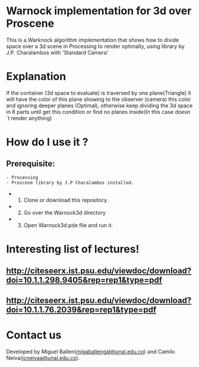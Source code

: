 # Warnock implementation for 3d over Proscene
This is a Warknock algorithm implementation that shows how to divide space over a 3d scene in Processing to render optimally,  using <Proscene> library by J.P. Charalambos with 'Standard Camera'
  
# Explanation
If the container (3d space to evaluate) is traversed by one plane(Triangle) it will have the color of this plane showing to the observer (camera) this color and ignoring deeper planes (Optimal), otherwise keep dividing the 3d space in 8 parts until get this condition or find no planes inside(In this case doesn´t render anything)

# How do I use it ?
  ## Prerequisite: 
    - Processing
    - Proscene library by J.P Charalambos installed.
                  
  * 1. Clone or download this repository.
  * 2. Go over the Warnock3d directory
  * 3. Open Warnock3d.pde file and run it.
  
# Interesting list of lectures!
  ## http://citeseerx.ist.psu.edu/viewdoc/download?doi=10.1.1.298.9405&rep=rep1&type=pdf
  ## http://citeseerx.ist.psu.edu/viewdoc/download?doi=10.1.1.76.2039&rep=rep1&type=pdf

# Contact us
Developed by Miguel Ballen(migaballengal@unal.edu.co) and Camilo Neiva(jcneivaa@unal.edu.co). 
